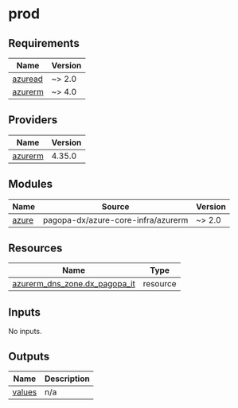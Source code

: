# prod

<!-- BEGIN_TF_DOCS -->
## Requirements

| Name | Version |
|------|---------|
| <a name="requirement_azuread"></a> [azuread](#requirement\_azuread) | ~> 2.0 |
| <a name="requirement_azurerm"></a> [azurerm](#requirement\_azurerm) | ~> 4.0 |

## Providers

| Name | Version |
|------|---------|
| <a name="provider_azurerm"></a> [azurerm](#provider\_azurerm) | 4.35.0 |

## Modules

| Name | Source | Version |
|------|--------|---------|
| <a name="module_azure"></a> [azure](#module\_azure) | pagopa-dx/azure-core-infra/azurerm | ~> 2.0 |

## Resources

| Name | Type |
|------|------|
| [azurerm_dns_zone.dx_pagopa_it](https://registry.terraform.io/providers/hashicorp/azurerm/latest/docs/resources/dns_zone) | resource |

## Inputs

No inputs.

## Outputs

| Name | Description |
|------|-------------|
| <a name="output_values"></a> [values](#output\_values) | n/a |
<!-- END_TF_DOCS -->
